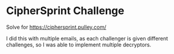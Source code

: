 # CipherSprint Challenge

Solve for https://ciphersprint.pulley.com/

I did this with multiple emails, as each challenger is given different
challenges, so I was able to implement multiple decryptors.
